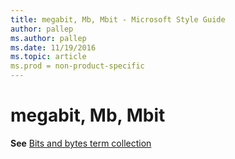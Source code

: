 ```yaml
---
title: megabit, Mb, Mbit - Microsoft Style Guide
author: pallep
ms.author: pallep
ms.date: 11/19/2016
ms.topic: article
ms.prod = non-product-specific
---
```


# megabit, Mb, Mbit

**See** [Bits and bytes term collection](/style-guide/a-z-word-list-term-collections/term-collections/bits-bytes-terms)
